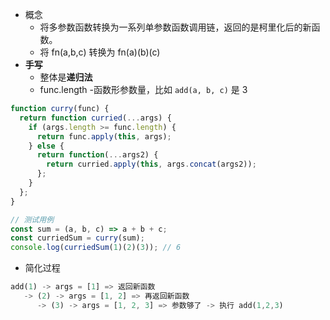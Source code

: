 - 概念
	- 将多参数函数转换为一系列单参数函数调用链，返回的是柯里化后的新函数。
	- 将 fn(a,b,c) 转换为 fn(a)(b)(c)
- **手写**
	- 整体是**递归法**
	- func.length -函数形参数量，比如 `add(a, b, c)` 是 3
```js
function curry(func) {
  return function curried(...args) {
    if (args.length >= func.length) {
      return func.apply(this, args);
    } else {
      return function(...args2) {
        return curried.apply(this, args.concat(args2));
      };
    }
  };
}

// 测试用例
const sum = (a, b, c) => a + b + c;
const curriedSum = curry(sum);
console.log(curriedSum(1)(2)(3)); // 6
```
- 简化过程
```rust
add(1) -> args = [1] => 返回新函数
   -> (2) -> args = [1, 2] => 再返回新函数
      -> (3) -> args = [1, 2, 3] => 参数够了 -> 执行 add(1,2,3)

```

